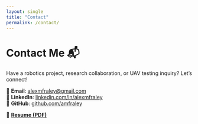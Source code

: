 ```yaml
---
layout: single
title: "Contact"
permalink: /contact/
---
```


# **Contact Me** 📬  

Have a robotics project, research collaboration, or UAV testing inquiry? Let’s connect!  

📧 **Email**: [alexmfraley@gmail.com](mailto:alexmfraley@gmail.com)  
🔗 **LinkedIn**: [linkedin.com/in/alexmfraley](https://linkedin.com/in/alexmfraley)  
🐙 **GitHub**: [github.com/amfraley](https://github.com/amfraley)  

📄 **[Resume (PDF)](./assets/files/alex-fraley-resume.pdf)**

